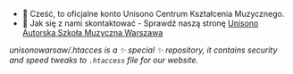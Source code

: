 - 👋 Cześć, to oficjalne konto Unisono Centrum Kształcenia Muzycznego.
- 🎼 Jak się z nami skontaktować - Sprawdź naszą stronę <a href="https:\/\/www.ksztalceniemuzyczne.pl">Unisono Autorska Szkoła Muzyczna Warszawa</a>
                                                                     
*unisonowarsaw/.htacces is a ✨ special ✨ repository, it contains security and speed tweaks to `.htaccess` file for our website.*
